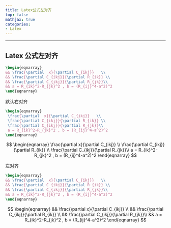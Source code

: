 ```yaml
---
title: Latex公式左对齐
top: false
mathjax: true
categories:
- Latex
---
```


-----





## Latex 公式左对齐



```latex
\begin{eqnarray}
&& \frac{\partial  x}{\partial C_{ikj}}   \\
&& \frac{\partial C_{ikj}}{\partial R_{ik}} \\
&& \frac{\partial C_{ikj}}{\partial R_{jk}}\\
&& a = R_{ik}^2-R_{jk}^2 , b = (R_{ij}^4-a^2)^2
\end{eqnarray}
```



默认右对齐

```latex
\begin{eqnarray}
 \frac{\partial  x}{\partial C_{ikj}}   \\
 \frac{\partial C_{ikj}}{\partial R_{ik}} \\
 \frac{\partial C_{ikj}}{\partial R_{jk}}\\
 a = R_{ik}^2-R_{jk}^2 , b = (R_{ij}^4-a^2)^2
\end{eqnarray}
```


$$
\begin{eqnarray}
 \frac{\partial  x}{\partial C_{ikj}}   \\
 \frac{\partial C_{ikj}}{\partial R_{ik}} \\
 \frac{\partial C_{ikj}}{\partial R_{jk}}\\
 a = R_{ik}^2-R_{jk}^2 , b = (R_{ij}^4-a^2)^2
\end{eqnarray}
$$


左对齐

```latex
\begin{eqnarray}
&& \frac{\partial  x}{\partial C_{ikj}}   \\
&& \frac{\partial C_{ikj}}{\partial R_{ik}} \\
&& \frac{\partial C_{ikj}}{\partial R_{jk}}\\
&& a = R_{ik}^2-R_{jk}^2 , b = (R_{ij}^4-a^2)^2
\end{eqnarray}
```


$$
\begin{eqnarray}
&& \frac{\partial  x}{\partial C_{ikj}}   \\
&& \frac{\partial C_{ikj}}{\partial R_{ik}} \\
&& \frac{\partial C_{ikj}}{\partial R_{jk}}\\
&& a = R_{ik}^2-R_{jk}^2 , b = (R_{ij}^4-a^2)^2
\end{eqnarray}
$$
